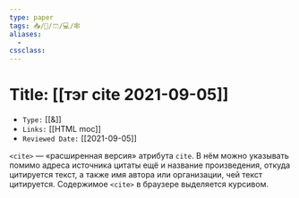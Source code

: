 ```yaml
---
type: paper
tags: 📥️/📜️/🩳/💻/🕸
aliases:
  - 
cssclass: 
---
```




# Title: **[[тэг cite 2021-09-05]]**
- `Type:` [[&]]
- `Links:` [[HTML moc]]
- `Reviewed Date:` [[2021-09-05]]

`<cite>` — «расширенная версия» атрибута `cite`. В нём можно указывать помимо адреса источника цитаты ещё и название произведения, откуда цитируется текст, а также имя автора или организации, чей текст цитируется. Содержимое `<cite>` в браузере выделяется курсивом.
